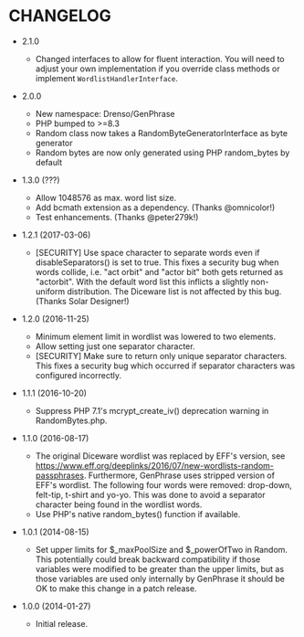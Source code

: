 CHANGELOG
=========

* 2.1.0

  * Changed interfaces to allow for fluent interaction. You will need to adjust your own implementation if you override class methods or implement `WordlistHandlerInterface`. 

* 2.0.0

  * New namespace: Drenso/GenPhrase
  * PHP bumped to >=8.3
  * Random class now takes a RandomByteGeneratorInterface as byte generator
  * Random bytes are now only generated using PHP random_bytes by default

* 1.3.0 (???)

  * Allow 1048576 as max. word list size.
  * Add bcmath extension as a dependency. (Thanks @omnicolor!)
  * Test enhancements. (Thanks @peter279k!)

* 1.2.1 (2017-03-06)

  * [SECURITY] Use space character to separate words even if disableSeparators() is set to true. This fixes a security bug when words collide, i.e. "act orbit" and "actor bit" both gets returned as "actorbit". With the default word list this inflicts a slightly non-uniform distribution. The Diceware list is not affected by this bug. (Thanks Solar Designer!)

* 1.2.0 (2016-11-25)

  * Minimum element limit in wordlist was lowered to two elements.
  * Allow setting just one separator character.
  * [SECURITY] Make sure to return only unique separator characters. This fixes a security bug which occurred if separator characters was configured incorrectly.

* 1.1.1 (2016-10-20)

  * Suppress PHP 7.1's mcrypt_create_iv() deprecation warning in RandomBytes.php.

* 1.1.0 (2016-08-17)

  * The original Diceware wordlist was replaced by EFF's version, see https://www.eff.org/deeplinks/2016/07/new-wordlists-random-passphrases. Furthermore, GenPhrase uses stripped version of EFF's wordlist. The following four words were removed: drop-down, felt-tip, t-shirt and yo-yo. This was done to avoid a separator character being found in the wordlist words.
  * Use PHP's native random_bytes() function if available.

* 1.0.1 (2014-08-15)

  * Set upper limits for $_maxPoolSize and $_powerOfTwo in Random. This potentially could break backward compatibility if those variables were modified to be greater than the upper limits, but as those variables are used only internally by GenPhrase it should be OK to make this change in a patch release.

* 1.0.0 (2014-01-27)

  * Initial release.
